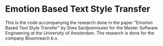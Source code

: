 # Emotion Based Text Style Transfer

This is the code accompanying the research done in the paper "Emotion Based Text Style Transfer" by Siwa Sardjoemissier for the Master Software Engineering at the University of Amsterdam. The research is done for the company Bloomreach b.v.
